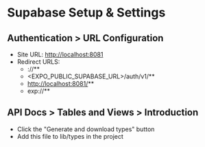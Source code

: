 # Supabase Setup & Settings

## Authentication > URL Configuration

- Site URL: <http://localhost:8081>
- Redirect URLS:
  - <scheme>://**
  - <EXPO_PUBLIC_SUPABASE_URL>/auth/v1/**
  - <http://localhost:8081/>**
  - exp://**

## API Docs > Tables and Views > Introduction

- Click the "Generate and download types" button
- Add this file to lib/types in the project
